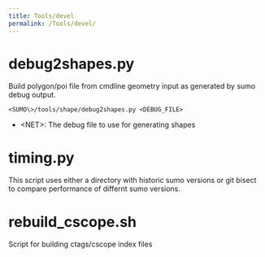 ```yaml
---
title: Tools/devel
permalink: /Tools/devel/
---
```



# debug2shapes.py

Build polygon/poi file from cmdline geometry input as generated by sumo debug output.
```
<SUMO\>/tools/shape/debug2shapes.py <DEBUG_FILE>
```
- <NET\>: The debug file to use for generating shapes

# timing.py

This script uses either a directory with historic sumo versions
or git bisect to compare performance of differnt sumo versions.

# rebuild_cscope.sh

Script for building ctags/cscope index files 

